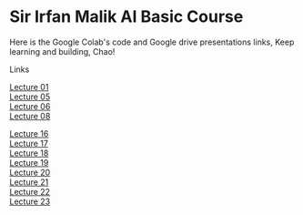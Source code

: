 # Sir Irfan Malik AI Basic Course

Here is the Google Colab's code and Google drive presentations links, Keep learning and building, Chao!

Links 

[Lecture 01](https://docs.google.com/presentation/d/1BsnYZdaCvM8z6XN5bhxxT_Hs8HfXct66/edit#slide=id.p1)  
[Lecture 05](https://colab.research.google.com/drive/15ph2bJ-0qdNlcjT6nLpPO1lPWUeQbsDe#scrollTo=GDCfrgzcVvpL)  
[Lecture 06](https://colab.research.google.com/drive/1yQX7lohy2HZlQ-x6_53yUBox2Fio0R_T)  
[Lecture 08](https://colab.research.google.com/drive/10X44SYFpIouV1Et1c1yz5PvfuR25AORl#scrollTo=rnT6dD5vSlKo)  


[Lecture 16](https://colab.research.google.com/drive/1qLv96Q5DTwwDtmC4qEofN-h6OVhtnB0D)  
[Lecture 17](https://colab.research.google.com/drive/1y_B7M3tDUp-mQx2GgcZulhnrRAaPVVU8)  
[Lecture 18](https://colab.research.google.com/drive/1KrPiJ9yiRzVAEAeMemgCqZgjpr6S1yp3#scrollTo=fL8XebaeYNvi)  
[Lecture 19](https://colab.research.google.com/drive/1SCOVhIInYqEPQkpO6bn9fwQ1MghJKr7u)  
[Lecture 20](https://colab.research.google.com/drive/1SCOVhIInYqEPQkpO6bn9fwQ1MghJKr7u)  
[Lecture 21](https://colab.research.google.com/drive/1SCOVhIInYqEPQkpO6bn9fwQ1MghJKr7u)  
[Lecture 22](https://colab.research.google.com/drive/1SCOVhIInYqEPQkpO6bn9fwQ1MghJKr7u)  
[Lecture 23](https://colab.research.google.com/drive/1SCOVhIInYqEPQkpO6bn9fwQ1MghJKr7u)  
